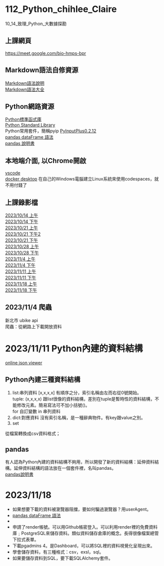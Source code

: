 # 112_Python_chihlee_Claire
10_14_致理_Python_大數據探勘

## 上課網頁
https://meet.google.com/bio-hmps-bpr

## Markdown語法自修資源
[Markdown語法說明](https://markdown.tw/)<br />
[Markdown語法大全](https://hackmd.io/@eMP9zQQ0Qt6I8Uqp2Vqy6w/SyiOheL5N/%2FBVqowKshRH246Q7UDyodFA?type=book)

## Python網路資源
[Python標準函式庫](https://python-doc-tw.github.io/library/index.html)<br />
[Python Standard Library](https://docs.python.org/3/library/index.html)<br />
Python常用套件，簡稱pyip [PyInputPlus0.2.12](https://pypi.org/project/PyInputPlus/)<br />
[pandas dataFrame 語法](https://pandas.pydata.org/docs/reference/frame.html)<br />
[pandas 說明書](https://pandas.pydata.org/docs/index.html)<br />

## 本地端介面, 以Chrome開啟
[vscode](https://code.visualstudio.com/docs/?dv=win)<br/>
[docker desktop](https://www.docker.com/products/docker-desktop/) 在自己的Windows電腦建立Linux系統來使用codespaces，就不用付錢了

## 上課錄影檔
[2023/10/14 上午](https://www.youtube.com/watch?v=YWTf5MMuTlY)<br />
[2023/10/14 下午](https://www.youtube.com/watch?v=ywgZoFSFy6o)<br />
[2023/10/21 上午](https://www.youtube.com/watch?v=mTQnQarFk0c)<br />
[2023/10/21 下午2](https://www.youtube.com/watch?v=_D8jTDrcVkk)<br />
[2023/10/21 下午](https://www.youtube.com/watch?v=xilBp4OW_S4)<br />
[2023/10/28 上午](https://www.youtube.com/watch?v=OmaI3Lk14xs)<br />
[2023/10/28 下午](https://www.youtube.com/watch?v=bPO4ogiVKmE)<br />
[2023/11/4 上午](https://www.youtube.com/watch?v=FNED5Xou-HU)<br />
[2023/11/4 下午](https://www.youtube.com/watch?v=6bIXI2lhDu0)<br />
[2023/11/11 上午](https://www.youtube.com/watch?v=FNED5Xou-HU)<br />
[2023/11/11 下午](https://www.youtube.com/watch?v=z5NiuQoStRc)<br />
[2023/11/18 上午](https://www.youtube.com/watch?v=-K0lWABQmG4)<br />
[2023/11/18 下午](https://www.youtube.com/watch?v=moTldRcI0ao)

## 2023/11/4 爬蟲
新北市 ubike api<br />
爬蟲：從網路上下載開放資料

# 2023/11/11 Python內建的資料結構
[online json viewer](https://jsonviewer.stack.hu/)
## Python內建三種資料結構
1. list:串列資料 [x,x,x,x] 有順序之分，索引名稱由左而右從0號開始。<br />
   tuple: (x,x,x,x) 跟list很像的資料結構，差別在tuple是暫時性的資料結構，不能修改元素。簡易寫法可不加小括號()。<br />
   for 自訂變數 in 串列資料 <br />
2. dict:對應資料 沒有索引名稱，是一種辭典物件。有key跟value之別。
3. set
 
從檔案轉換成csv資料格式；

## pandas
有人認為Python內建的資料結構不夠用，所以開發了新的資料結構：延伸資料結構。延伸資料結構的語法放在一個套件裡，名叫pandas。<br />
[pandas說明書](https://pandas.pydata.org/docs/index.html)<br />

# 2023/11/18 
* 如果想要下載的資料被瀏覽器阻擋，要如何騙過瀏覽器？用userAgent。
* [pandas dataFrame 語法](https://pandas.pydata.org/docs/reference/api/pandas.DataFrame.html)
* 
* 申請了render帳號。可以用Github帳密登入。可以利用render裡的免費資料庫﹔PostgreSQL來儲存資料。類似資料儲存倉庫的概念。長得很像檔案總管下拉式表單。
* 下載pgadmins 4。是Dashboard，可以將SQL裡的資料視覺化呈現出來。
* 學會儲存資料，有三種格式：csv，exsl，sql。
* 如果要儲存資料到SQL，要下載SQLAlchemy套件。
